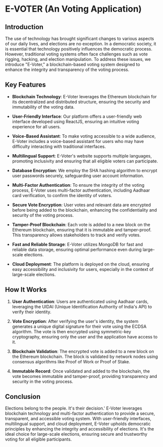 # E-VOTER (An Voting Application)

## Introduction

The use of technology has brought significant changes to various aspects of our daily lives, and elections are no exception. In a democratic society, it is essential that technology positively influences the democratic process. However, traditional voting systems often face challenges such as vote rigging, hacking, and election manipulation. To address these issues, we introduce "E-Voter," a blockchain-based voting system designed to enhance the integrity and transparency of the voting process.

## Key Features

- **Blockchain Technology**: E-Voter leverages the Ethereum blockchain for its decentralized and distributed structure, ensuring the security and immutability of the voting data.

- **User-Friendly Interface**: Our platform offers a user-friendly web interface developed using ReactJS, ensuring an intuitive voting experience for all users.

- **Voice-Based Assistant**: To make voting accessible to a wide audience, E-Voter includes a voice-based assistant for users who may have difficulty interacting with traditional interfaces.

- **Multilingual Support**: E-Voter's website supports multiple languages, promoting inclusivity and ensuring that all eligible voters can participate.

- **Database Encryption**: We employ the SHA hashing algorithm to encrypt user passwords securely, safeguarding user account information.

- **Multi-Factor Authentication**: To ensure the integrity of the voting process, E-Voter uses multi-factor authentication, including Aadhaar card verification, to confirm the identity of voters.

- **Secure Vote Encryption**: User votes and relevant data are encrypted before being added to the blockchain, enhancing the confidentiality and security of the voting process.

- **Tamper-Proof Blockchain**: Each vote is added to a new block on the Ethereum blockchain, ensuring that it is immutable and tamper-proof. This transparency allows stakeholders to track and verify votes.

- **Fast and Reliable Storage**: E-Voter utilizes MongoDB for fast and reliable data storage, ensuring optimal performance even during large-scale elections.

- **Cloud Deployment**: The platform is deployed on the cloud, ensuring easy accessibility and inclusivity for users, especially in the context of large-scale elections.

## How It Works

1. **User Authentication**: Users are authenticated using Aadhaar cards, leveraging the UIDAI (Unique Identification Authority of India's API) to verify their identity.

2. **Vote Encryption**: After verifying the user's identity, the system generates a unique digital signature for their vote using the ECDSA algorithm. The vote is then encrypted using symmetric-key cryptography, ensuring only the user and the application have access to it.

3. **Blockchain Validation**: The encrypted vote is added to a new block on the Ethereum blockchain. The block is validated by network nodes using consensus algorithms like Proof of Work or Proof of Stake.

4. **Immutable Record**: Once validated and added to the blockchain, the vote becomes immutable and tamper-proof, providing transparency and security in the voting process.

## Conclusion

Elections belong to the people. It's their decision.' E-Voter leverages blockchain technology and multi-factor authentication to provide a secure, transparent, and accessible voting system. With user-friendly interfaces, multilingual support, and cloud deployment, E-Voter upholds democratic principles by enhancing the integrity and accessibility of elections. It's the ideal choice for large-scale elections, ensuring secure and trustworthy voting for all eligible participants.

